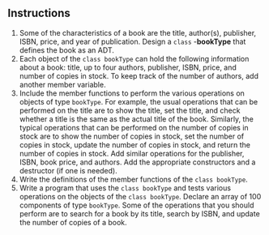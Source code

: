 <!-- practice -->

## Instructions

1. Some of the characteristics of a book are the title, author(s), publisher, ISBN, price, and year of publication. Design a `class` -**bookType** that defines the book as an ADT.
1. Each object of the `class bookType` can hold the following information about a book: title, up to four authors, publisher, ISBN, price, and number of copies in stock. To keep track of the number of authors, add another member variable.
1. Include the member functions to perform the various operations on objects of type `bookType`. For example, the usual operations that can be performed on the title are to show the title, set the title, and check whether a title is the same as the actual title of the book. Similarly, the typical operations that can be performed on the number of copies in stock are to show the number of copies in stock, set the number of copies in stock, update the number of copies in stock, and return the number of copies in stock. Add similar operations for the publisher, ISBN, book price, and authors. Add the appropriate constructors and a destructor (if one is needed).
1. Write the definitions of the member functions of the `class bookType`.
1. Write a program that uses the `class bookType` and tests various operations on the objects of the `class bookType`. Declare an array of 100 components of type `bookType`. Some of the operations that you should perform are to search for a book by its title, search by ISBN, and update the number of copies of a book.
